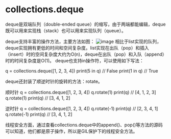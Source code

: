 # collections.deque
deque是双端队列（double-ended queue）的缩写，由于两端都能编辑，deque既可以用来实现栈（stack）也可以用来实现队列（queue）。

deque支持丰富的操作方法，主要方法如图：
![image](https://user-images.githubusercontent.com/28584407/149652601-2548ab09-6a5e-4452-8967-b24013a58a21.png)
相比于list实现的队列，deque实现拥有更低的时间和空间复杂度。list实现在出队（pop）和插入（insert）时的空间复杂度大约为O(n)，deque在出队（pop）和入队（append）时的时间复杂度是O(1)。
deque也支持in操作符，可以使用如下写法：

q = collections.deque([1, 2, 3, 4])
print(5 in q)  // False
print(1 in q)  // True

deque还封装了顺逆时针的旋转的方法：rotate。

顺时针
q = collections.deque([1, 2, 3, 4])
q.rotate(1)
print(q)  // [4, 1, 2, 3]
q.rotate(1)
print(q)  // [3, 4, 1, 2]

逆时针
q = collections.deque([1, 2, 3, 4])
q.rotate(-1)
print(q)  // [2, 3, 4, 1]
q.rotate(-1)
print(q)  // [3, 4, 1, 2]

线程安全方面，通过查看collections.deque中的append()、pop()等方法的源码可以知道，他们都是原子操作，所以是GIL保护下的线程安全方法。
